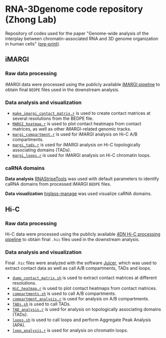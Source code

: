 # RNA-3Dgenome code repository (Zhong Lab)

Repository of codes used for the paper "Genome-wide analysis of the interplay between chromatin-associated RNA and 3D genome organization in human cells" ([pre-print](https://www.biorxiv.org/content/10.1101/2021.06.10.447969v1)).

## iMARGI

### Raw data processing

iMARGI data were processed using the publicly available [iMARGI pipeline](https://github.com/Zhong-Lab-UCSD/iMARGI-Docker) to obtain final `BEDPE` files used in the downstream analysis.

### Data analysis and visualization

- [`make_imargi_contact_matrix.r`](./iMARGI/make_imargi_contact_matrix.r) is used to create contact matrices at several resolutions from the BEDPE file.
- [`MARGI_heatmap.r`](./iMARGI/MARGI_heatmap.r) is used to plot contact heatmaps from contact matrices, as well as other iMARGI-related genomic tracks.
- [`margi_compartment.r`](./iMARGI/margi_compartment.r) is used for iMARGI analysis on Hi-C A/B compartments.
- [`margi_tads.r`](./iMARGI/margi_tads.r) is used for iMARGI analysis on Hi-C topologically associating domains (TADs).
- [`margi_loops.r`](./iMARGI/margi_loops.r) is used for iMARGI analysis on Hi-C chromatin loops.


### caRNA domains

**Data analysis**
[RNAStripeTools](https://github.com/Zhong-Lab-UCSD/rnaStripe) was used with default parameters to identify caRNA domains from processed iMARGI `BEDPE` files. 

**Data visualization**
[higlass-manage](https://github.com/higlass/higlass-manage) was used visualize caRNA domains.

## Hi-C

### Raw data processing

Hi-C data were processed using the publicly available [4DN Hi-C processing pipeline](https://data.4dnucleome.org/resources/data-analysis/hi_c-processing-pipeline) to obtain final `.hic` files used in the downstream analysis.


### Data analysis and visualization

Final `.hic` files were analyzed with the software [Juicer](https://github.com/aidenlab/juicer), which was used to extract contact data as well as call A/B compartments, TADs and loops.

- [`dump_contact_matrix.sh`](./HiC/dump_contact_matrix.sh) is used to extract contact matrices at different resolutions.
- [`HiC_heatmap.r`](./HiC/HiC_heatmap.r) is used to plot contact heatmaps from contact matrices.
- [`compartments.sh`](./HiC/compartments.sh) is used to call A/B compartments.
- [`compartment_analysis.r`](./HiC/compartment_analysis.r) is used for analysis on A/B compartments.
- [`TADs.sh`](./HiC/TADs.sh) is used to call TADs.
- [`TAD_analysis.r`](./HiC/TAD_analysis.r) is used for analysis on topologically associating domains (TADs).
- [`loops.sh`](./HiC/loops.sh) is used to call loops and perform Aggregate Peak Analysis (APA).
- [`loop_analysis.r`](./HiC/loop_analysis.r) is used for analysis on chromatin loops.
